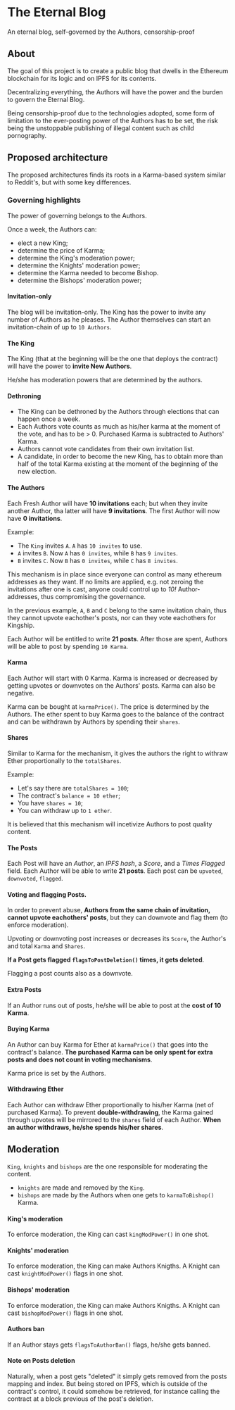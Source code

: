 # The Eternal Blog
An eternal blog, self-governed by the Authors, censorship-proof

## About
The goal of this project is to create a public blog that dwells in the
Ethereum blockchain for its logic and on IPFS for its contents.

Decentralizing everything, the Authors will have the power and the burden
to govern the Eternal Blog.

Being censorship-proof due to the technologies adopted, some form of
limitation to the ever-posting power of the Authors has to be set, the risk
being the unstoppable publishing of illegal content such as child pornography.

## Proposed architecture

The proposed architectures finds its roots in a Karma-based system similar to Reddit's,
but with some key differences.

### Governing highlights

The power of governing belongs to the Authors.

Once a week, the Authors can:

- elect a new King;
- determine the price of Karma;
- determine the King's moderation power;
- determine the Knights' moderation power;
- determine the Karma needed to become Bishop.
- determine the Bishops' moderation power;

#### Invitation-only
The blog will be invitation-only. The King has the power to invite any number of
Authors as he pleases. The Author themselves can start an invitation-chain of up
to `10 Authors`.

#### The King
The King (that at the beginning will be the one that deploys the contract) will
have the power to **invite New Authors**.

He/she has moderation powers that are determined by the authors.

#### Dethroning
- The King can be dethroned by the Authors through elections that can happen
once a week.
- Each Authors vote counts as much as his/her karma at the moment of the vote,
and has to be > 0. Purchased Karma is subtracted to Authors' Karma.
- Authors cannot vote candidates from their own invitation list.
- A candidate, in order to become the new King, has to obtain more than half of
the total Karma existing at the moment of the beginning of the new election.

#### The Authors
Each Fresh Author will have **10 invitations** each; but when they invite another Author,
tha latter will have **9 invitations**. The first Author will now have **0 invitations**.

Example:
- The `King` invites `A`. `A` has `10 invites` to use.
- `A` invites `B`. Now `A` has `0 invites`, while `B` has `9 invites`.
- `B` invites `C`. Now `B` has `0 invites`, while `C` has `8 invites`.

This mechanism is in place since everyone can control as many ethereum addresses as
they want. If no limits are applied, e.g. not zeroing the invitations after one is cast,
anyone could control up to _10!_ Author-addresses, thus compromising the governance.

In the previous example, `A`, `B` and `C` belong to the same invitation
chain, thus they cannot upvote eachother's posts, nor can they vote
eachothers for Kingship.

Each Author will be entitled to write **21 posts**. After those are spent, Authors will
be able to post by spending `10 Karma`.

#### Karma
Each Author will start with 0 Karma. Karma is increased or decreased by getting upvotes
or downvotes on the Authors' posts. Karma can also be negative.

Karma can be bought at `karmaPrice()`. The price is determined by the Authors.
The ether spent to buy Karma goes to the balance of the contract and can be withdrawn
by Authors by spending their `shares`.

#### Shares
Similar to Karma for the mechanism, it gives the authors the right to withraw Ether
proportionally to the `totalShares`.

Example:
- Let's say there are `totalShares = 100`;
- The contract's `balance = 10 ether`;
- You have `shares = 10`;
- You can withdraw up to `1 ether`.

It is believed that this mechanism will incetivize Authors to post quality
content.

#### The Posts
Each Post will have an *Author*, an *IPFS hash*, a *Score*, and a *Times Flagged* field.
Each Author will be able to write **21 posts**. Each post can be `upvoted`, `downvoted`, `flagged`.

#### Voting and flagging Posts.
In order to prevent abuse, **Authors from the same chain of invitation, cannot upvote
eachothers' posts**, but they can downvote and flag them (to enforce moderation).

Upvoting or downvoting post increases or decreases its `Score`, the Author's and
total `Karma` and `Shares`.

**If a Post gets flagged `flagsToPostDeletion()` times, it gets deleted**.

Flagging a post counts also as a downvote.

#### Extra Posts
If an Author runs out of posts, he/she will be able to post at the **cost of 10 Karma**.

#### Buying Karma
An Author can buy Karma for Ether at `karmaPrice()` that goes into the contract's balance.
**The purchased Karma can be only spent for extra posts and does not count
in voting mechanisms**.

Karma price is set by the Authors.

#### Withdrawing Ether
Each Author can withdraw Ether proportionally to his/her Karma (net of purchased Karma). To prevent **double-withdrawing**, the Karma gained through upvotes will be mirrored to the `shares` field of each Author. **When an author withdraws, he/she spends his/her shares**.

## Moderation

`King`, `knights` and `bishops` are the one responsible for moderating the content.

- `knights` are made and removed by the `King`.
- `bishops` are made by the Authors when one gets to `karmaToBishop()` Karma.

#### King's moderation
To enforce moderation, the King can cast `kingModPower()` in one shot.

#### Knights' moderation
To enforce moderation, the King can make Authors Knigths. A Knight can
cast `knightModPower()` flags in one shot.

#### Bishops' moderation
To enforce moderation, the King can make Authors Knigths. A Knight can
cast `bishopModPower()` flags in one shot.

#### Authors ban
If an Author stays gets `flagsToAuthorBan()` flags, he/she gets banned.

#### Note on Posts deletion
Naturally, when a post gets "deleted" it simply gets removed from the
posts mapping and index. But being stored on IPFS, which is outside
of the contract's control, it could somehow be retrieved, for instance
calling the contract at a block previous of the post's deletion.
